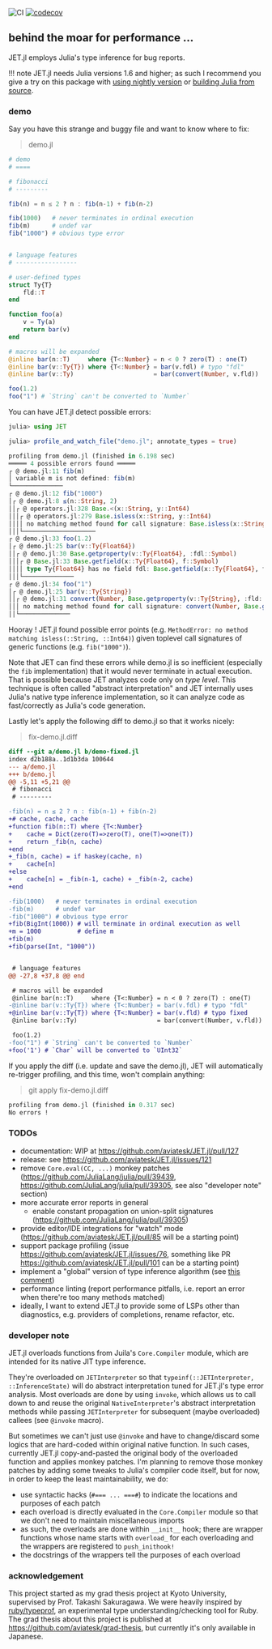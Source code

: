 ![CI](https://github.com/aviatesk/JET.jl/workflows/CI/badge.svg)
[![codecov](https://codecov.io/gh/aviatesk/JET.jl/branch/master/graph/badge.svg)](https://codecov.io/gh/aviatesk/JET.jl)

## behind the moar for performance ...

JET.jl employs Julia's type inference for bug reports.

!!! note
    JET.jl needs Julia versions 1.6 and higher;
    as such I recommend you give a try on this package with [using nightly version](https://julialang.org/downloads/nightlies/)
    or [building Julia from source](https://github.com/JuliaLang/julia).


### demo

Say you have this strange and buggy file and want to know where to fix:

> demo.jl

```julia
# demo
# ====

# fibonacci
# ---------

fib(n) = n ≤ 2 ? n : fib(n-1) + fib(n-2)

fib(1000)   # never terminates in ordinal execution
fib(m)      # undef var
fib("1000") # obvious type error


# language features
# -----------------

# user-defined types
struct Ty{T}
    fld::T
end

function foo(a)
    v = Ty(a)
    return bar(v)
end

# macros will be expanded
@inline bar(n::T)     where {T<:Number} = n < 0 ? zero(T) : one(T)
@inline bar(v::Ty{T}) where {T<:Number} = bar(v.fdl) # typo "fdl"
@inline bar(v::Ty)                      = bar(convert(Number, v.fld))

foo(1.2)
foo("1") # `String` can't be converted to `Number`
```

You can have JET.jl detect possible errors:

```julia
julia> using JET

julia> profile_and_watch_file("demo.jl"; annotate_types = true)

profiling from demo.jl (finished in 6.198 sec)
═════ 4 possible errors found ═════
┌ @ demo.jl:11 fib(m)
│ variable m is not defined: fib(m)
└──────────────
┌ @ demo.jl:12 fib("1000")
│┌ @ demo.jl:8 ≤(n::String, 2)
││┌ @ operators.jl:328 Base.<(x::String, y::Int64)
│││┌ @ operators.jl:279 Base.isless(x::String, y::Int64)
││││ no matching method found for call signature: Base.isless(x::String, y::Int64)
│││└────────────────────
┌ @ demo.jl:33 foo(1.2)
│┌ @ demo.jl:25 bar(v::Ty{Float64})
││┌ @ demo.jl:30 Base.getproperty(v::Ty{Float64}, :fdl::Symbol)
│││┌ @ Base.jl:33 Base.getfield(x::Ty{Float64}, f::Symbol)
││││ type Ty{Float64} has no field fdl: Base.getfield(x::Ty{Float64}, f::Symbol)
│││└──────────────
┌ @ demo.jl:34 foo("1")
│┌ @ demo.jl:25 bar(v::Ty{String})
││┌ @ demo.jl:31 convert(Number, Base.getproperty(v::Ty{String}, :fld::Symbol)::String)
│││ no matching method found for call signature: convert(Number, Base.getproperty(v::Ty{String}, :fld::Symbol)::String)
││└──────────────
```

Hooray !
JET.jl found possible error points (e.g. `MethodError: no method matching isless(::String, ::Int64)`) given toplevel call signatures of generic functions (e.g. `fib("1000")`).

Note that JET can find these errors while demo.jl is so inefficient (especially the `fib` implementation) that it would never terminate in actual execution.
That is possible because JET analyzes code only on _type level_.
This technique is often called "abstract interpretation" and JET internally uses Julia's native type inference implementation, so it can analyze code as fast/correctly as Julia's code generation.

Lastly let's apply the following diff to demo.jl so that it works nicely:

> fix-demo.jl.diff

```diff
diff --git a/demo.jl b/demo-fixed.jl
index d2b188a..1d1b3da 100644
--- a/demo.jl
+++ b/demo.jl
@@ -5,11 +5,21 @@
 # fibonacci
 # ---------

-fib(n) = n ≤ 2 ? n : fib(n-1) + fib(n-2)
+# cache, cache, cache
+function fib(n::T) where {T<:Number}
+    cache = Dict(zero(T)=>zero(T), one(T)=>one(T))
+    return _fib(n, cache)
+end
+_fib(n, cache) = if haskey(cache, n)
+    cache[n]
+else
+    cache[n] = _fib(n-1, cache) + _fib(n-2, cache)
+end

-fib(1000)   # never terminates in ordinal execution
-fib(m)      # undef var
-fib("1000") # obvious type error
+fib(BigInt(1000)) # will terminate in ordinal execution as well
+m = 1000          # define m
+fib(m)
+fib(parse(Int, "1000"))


 # language features
@@ -27,8 +37,8 @@ end

 # macros will be expanded
 @inline bar(n::T)     where {T<:Number} = n < 0 ? zero(T) : one(T)
-@inline bar(v::Ty{T}) where {T<:Number} = bar(v.fdl) # typo "fdl"
+@inline bar(v::Ty{T}) where {T<:Number} = bar(v.fld) # typo fixed
 @inline bar(v::Ty)                      = bar(convert(Number, v.fld))

 foo(1.2)
-foo("1") # `String` can't be converted to `Number`
+foo('1') # `Char` will be converted to `UInt32`
```

If you apply the diff (i.e. update and save the demo.jl), JET will automatically re-trigger profiling, and this time, won't complain anything:

> git apply fix-demo.jl.diff

```julia
profiling from demo.jl (finished in 0.317 sec)
No errors !
```


### TODOs

- documentation: WIP at <https://github.com/aviatesk/JET.jl/pull/127>
- release: see <https://github.com/aviatesk/JET.jl/issues/121>
- remove `Core.eval(CC, ...)` monkey patches (<https://github.com/JuliaLang/julia/pull/39439>, <https://github.com/JuliaLang/julia/pull/39305>, see also "developer note" section)
- more accurate error reports in general
  * enable constant propagation on union-split signatures (<https://github.com/JuliaLang/julia/pull/39305>)
- provide editor/IDE integrations for "watch" mode (<https://github.com/aviatesk/JET.jl/pull/85> will be a starting point)
- support package profiling (issue <https://github.com/aviatesk/JET.jl/issues/76>, something like PR <https://github.com/aviatesk/JET.jl/pull/101> can be a starting point)
- implement a "global" version of type inference algorithm (see [this comment](https://github.com/aviatesk/JET.jl/blob/80fd0d9586a01dda7e460ccd71d3d9f33189d4ba/src/abstractinterpretation.jl#L517-L523))
- performance linting (report performance pitfalls, i.e. report an error when there're too many methods matched)
- ideally, I want to extend JET.jl to provide some of LSPs other than diagnostics, e.g. providers of completions, rename refactor, etc.


### developer note

JET.jl overloads functions from Juila's `Core.Compiler` module, which are intended for its native JIT type inference.

They're overloaded on `JETInterpreter` so that `typeinf(::JETInterpreter, ::InferenceState)` will do abstract interpretation tuned for JET.jl's type error analysis.
Most overloads are done by using `invoke`, which allows us to call down to and reuse the original `NativeInterpreter`'s abstract interpretation methods while passing `JETInterpreter` for subsequent (maybe overloaded) callees (see `@invoke` macro).

But sometimes we can't just use `@invoke` and have to change/discard some logics that are hard-coded within original native function.
In such cases, currently JET.jl copy-and-pasted the original body of the overloaded function and applies monkey patches.
I'm planning to remove those monkey patches by adding some tweaks to Julia's compiler code itself, but for now, in order to keep the least maintainability, we do:
- use syntactic hacks (`#=== ... ===#`) to indicate the locations and purposes of each patch
- each overload is directly evaluated in the `Core.Compiler` module so that we don't need to maintain miscellaneous imports
- as such, the overloads are done within `__init__` hook; there are wrapper functions whose name starts with `overload_`  for each overloading and the wrappers are registered to `push_inithook!`
- the docstrings of the wrappers tell the purposes of each overload


### acknowledgement

This project started as my grad thesis project at Kyoto University, supervised by Prof. Takashi Sakuragawa.
We were heavily inspired by [ruby/typeprof](https://github.com/ruby/typeprof), an experimental type understanding/checking tool for Ruby.
The grad thesis about this project is published at <https://github.com/aviatesk/grad-thesis>, but currently it's only available in Japanese.
